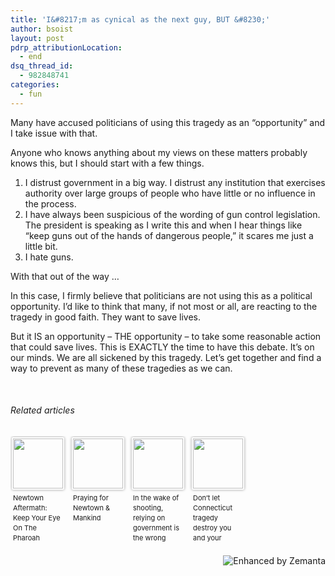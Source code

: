 ```yaml
---
title: 'I&#8217;m as cynical as the next guy, BUT &#8230;'
author: bsoist
layout: post
pdrp_attributionLocation:
  - end
dsq_thread_id:
  - 982848741
categories:
  - fun
---
```

Many have accused politicians of using this tragedy as an &#8220;opportunity&#8221; and I take issue with that.

Anyone who knows anything about my views on these matters probably knows this, but I should start with a few things.

  1. I distrust government in a big way. I distrust any institution that exercises authority over large groups of people who have little or no influence in the process.
  2. I have always been suspicious of the wording of gun control legislation. The president is speaking as I write this and when I hear things like &#8220;keep guns out of the hands of dangerous people,&#8221; it scares me just a little bit.
  3. I hate guns.

With that out of the way &#8230;

In this case, I firmly believe that politicians are not using this as a political opportunity. I&#8217;d like to think that many, if not most or all, are reacting to the tragedy in good faith. They want to save lives.

But it IS an opportunity &#8211; THE opportunity &#8211; to take some reasonable action that could save lives. This is EXACTLY the time to have this debate. It&#8217;s on our minds. We are all sickened by this tragedy. Let&#8217;s get together and find a way to prevent as many of these tragedies as we can.

&nbsp;

<h6 class="zemanta-related-title" style="font-size: 1em;">
  Related articles
</h6>

<ul class="zemanta-article-ul zemanta-article-ul-image" style="margin: 0; padding: 0; overflow: hidden;">
  <li class="zemanta-article-ul-li-image zemanta-article-ul-li" style="padding: 0; background: none; list-style: none; display: block; float: left; vertical-align: top; text-align: left; width: 84px; font-size: 11px; margin: 2px 10px 10px 2px;">
    <a style="box-shadow: 0px 0px 4px #999; padding: 2px; display: block; border-radius: 2px; text-decoration: none;" href="http://thecampofthesaints.org/2012/12/18/newtown-aftermath-keep-your-eye-on-the-pharoah/" target="_blank"><img style="padding: 0; margin: 0; border: 0; display: block; width: 80px; max-width: 100%;" alt="" src="http://i.zemanta.com/noimg_110_80_80.jpg" /></a><a style="display: block; overflow: hidden; text-decoration: none; line-height: 12pt; height: 80px; padding: 5px 2px 0 2px;" href="http://thecampofthesaints.org/2012/12/18/newtown-aftermath-keep-your-eye-on-the-pharoah/" target="_blank">Newtown Aftermath: Keep Your Eye On The Pharoah</a>
  </li>
  <li class="zemanta-article-ul-li-image zemanta-article-ul-li" style="padding: 0; background: none; list-style: none; display: block; float: left; vertical-align: top; text-align: left; width: 84px; font-size: 11px; margin: 2px 10px 10px 2px;">
    <a style="box-shadow: 0px 0px 4px #999; padding: 2px; display: block; border-radius: 2px; text-decoration: none;" href="http://goneawayboys.wordpress.com/2012/12/17/praying-for-newtown-mankind/" target="_blank"><img style="padding: 0; margin: 0; border: 0; display: block; width: 80px; max-width: 100%;" alt="" src="http://i.zemanta.com/noimg_105_80_80.jpg" /></a><a style="display: block; overflow: hidden; text-decoration: none; line-height: 12pt; height: 80px; padding: 5px 2px 0 2px;" href="http://goneawayboys.wordpress.com/2012/12/17/praying-for-newtown-mankind/" target="_blank">Praying for Newtown & Mankind</a>
  </li>
  <li class="zemanta-article-ul-li-image zemanta-article-ul-li" style="padding: 0; background: none; list-style: none; display: block; float: left; vertical-align: top; text-align: left; width: 84px; font-size: 11px; margin: 2px 10px 10px 2px;">
    <a style="box-shadow: 0px 0px 4px #999; padding: 2px; display: block; border-radius: 2px; text-decoration: none;" href="http://www.theblaze.com/blog/2012/12/17/in-the-wake-of-shooting-relying-on-government-is-the-wrong-answer/" target="_blank"><img style="padding: 0; margin: 0; border: 0; display: block; width: 80px; max-width: 100%;" alt="" src="http://i.zemanta.com/132908209_80_80.jpg" /></a><a style="display: block; overflow: hidden; text-decoration: none; line-height: 12pt; height: 80px; padding: 5px 2px 0 2px;" href="http://www.theblaze.com/blog/2012/12/17/in-the-wake-of-shooting-relying-on-government-is-the-wrong-answer/" target="_blank">In the wake of shooting, relying on government is the wrong answer</a>
  </li>
  <li class="zemanta-article-ul-li-image zemanta-article-ul-li" style="padding: 0; background: none; list-style: none; display: block; float: left; vertical-align: top; text-align: left; width: 84px; font-size: 11px; margin: 2px 10px 10px 2px;">
    <a style="box-shadow: 0px 0px 4px #999; padding: 2px; display: block; border-radius: 2px; text-decoration: none;" href="http://www.clarksvilleonline.com/2012/12/16/dont-let-connecticut-tragedy-destroy-you-and-your-friends/" target="_blank"><img style="padding: 0; margin: 0; border: 0; display: block; width: 80px; max-width: 100%;" alt="" src="http://i.zemanta.com/132720696_80_80.jpg" /></a><a style="display: block; overflow: hidden; text-decoration: none; line-height: 12pt; height: 80px; padding: 5px 2px 0 2px;" href="http://www.clarksvilleonline.com/2012/12/16/dont-let-connecticut-tragedy-destroy-you-and-your-friends/" target="_blank">Don&#8217;t let Connecticut tragedy destroy you and your friends</a>
  </li>
</ul>

<div class="zemanta-pixie" style="margin-top: 10px; height: 15px;">
  <a class="zemanta-pixie-a" title="Enhanced by Zemanta" href="http://www.zemanta.com/?px"><img class="zemanta-pixie-img" style="border: none; float: right;" alt="Enhanced by Zemanta" src="http://img.zemanta.com/zemified_h.png?x-id=19e72481-a89e-481f-a56f-19135df6fa38" /></a>
</div>
